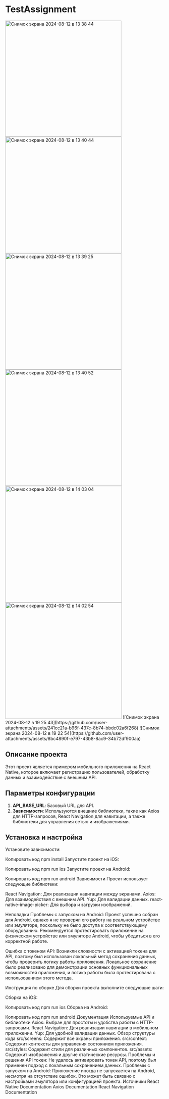 # TestAssignment
<img width="368" alt="Снимок экрана 2024-08-12 в 13 38 44" src="https://github.com/user-attachments/assets/92e6c00a-08d1-4b36-9df9-b527dc51363b">
<img width="369" alt="Снимок экрана 2024-08-12 в 13 40 44" src="https://github.com/user-attachments/assets/8c6e1a37-1adc-4347-b51e-77ff5c86483c">
<img width="368" alt="Снимок экрана 2024-08-12 в 13 39 25" src="https://github.com/user-attachments/assets/5bc4d66d-651e-4237-8a19-63d33a83ee8f">
<img width="369" alt="Снимок экрана 2024-08-12 в 13 40 52" src="https://github.com/user-attachments/assets/978b98e5-2018-4949-8753-ed88a01c0536">
<img width="369" alt="Снимок экрана 2024-08-12 в 14 03 04" src="https://github.com/user-attachments/assets/4a21ee12-aeac-47af-80ac-855f81723a60">
<img width="369" alt="Снимок экрана 2024-08-12 в 14 02 54" src="https://github.com/user-attachments/assets/ac4faae2-e009-4b8d-8d15-58167640022c">
![Снимок экрана 2024-08-12 в 19 25 43](https://github.com/user-attachments/assets/241cc21a-b96f-437c-8b74-bbdc02a6f268)
![Снимок экрана 2024-08-12 в 19 22 54](https://github.com/user-attachments/assets/8bc4890f-e797-43b8-8ac9-34b72df900aa)




## Описание проекта

Этот проект является примером мобильного приложения на React Native, которое включает регистрацию пользователей, обработку данных и взаимодействие с внешним API.

## Параметры конфигурации

1. **API_BASE_URL**: Базовый URL для API.
2. **Зависимости**: Используются внешние библиотеки, такие как Axios для HTTP-запросов, React Navigation для навигации, а также библиотеки для управления сетью и изображениями.

## Установка и настройка

Установите зависимости:

Копировать код
npm install
Запустите проект на iOS:

Копировать код
npm run ios
Запустите проект на Android:

Копировать код
npm run android
Зависимости
Проект использует следующие библиотеки:

React Navigation: Для реализации навигации между экранами.
Axios: Для взаимодействия с внешним API.
Yup: Для валидации данных.
react-native-image-picker: Для выбора и загрузки изображений.

Неполадки
Проблемы с запуском на Android:
Проект успешно собран для Android, однако я не проверял его работу на реальном устройстве или эмуляторе, поскольку не было доступа к соответствующему оборудованию. Рекомендуется протестировать приложение на физическом устройстве или эмуляторе Android, чтобы убедиться в его корректной работе.

Ошибка с токеном API:
Возникли сложности с активацией токена для API, поэтому был использован локальный метод сохранения данных, чтобы проверить логику работы приложения. Локальное сохранение было реализовано для демонстрации основных функциональных возможностей приложения, и логика работы была протестирована с использованием этого метода.

Инструкция по сборке
Для сборки проекта выполните следующие шаги:

Сборка на iOS:

Копировать код
npm run ios
Сборка на Android:

Копировать код
npm run android
Документация
Используемые API и библиотеки
Axios: Выбран для простоты и удобства работы с HTTP-запросами.
React Navigation: Для реализации навигации в мобильном приложении.
Yup: Для удобной валидации данных.
Обзор структуры кода
src/screens: Содержит все экраны приложения.
src/context: Содержит контексты для управления состоянием приложения.
src/styles: Содержит стили для различных компонентов.
src/assets: Содержит изображения и другие статические ресурсы.
Проблемы и решения
API токен: Не удалось активировать токен API, поэтому был применен подход с локальным сохранением данных.
Проблемы с запуском на Android: Приложение иногда не запускается на Android, несмотря на отсутствие ошибок. Это может быть связано с настройками эмулятора или конфигурацией проекта.
Источники
React Native Documentation
Axios Documentation
React Navigation Documentation
